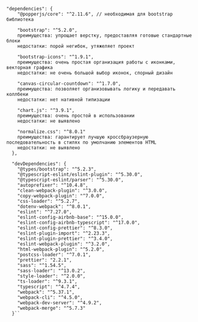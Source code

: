 

    "dependencies": {
        "@popperjs/core": "^2.11.6", // необходимая для bootstrap библиотека
        
        "bootstrap": "^5.2.0",
        преимущества: упрощает верстку, предоставляя готовые стандартные блоки
        недостатки: порой негибок, утяжеляет проект
        
        "bootstrap-icons": "^1.9.1",
        преимущества: очень простая организация работы с иконками, векторная графика
        недостатки: не очень большой выбор иконок, спорный дизайн
        
        "canvas-circular-countdown": "^1.7.0",
        преимущества: позволяет организовывать логику и передавать коллбеки
        недостатки: нет нативной типизации
        
        "chart.js": "^3.9.1",
        преимущества: очень простой в использовании
        недостатки: не выявлено
        
        "normalize.css": "^8.0.1"
        преимущества: гарантирует лучшую кроссбраузерную последовательность в стилях по умолчанию элементов HTML
        недостатки: не выявлено
      },
      
      "devDependencies": {
        "@types/bootstrap": "^5.2.3",
        "@typescript-eslint/eslint-plugin": "^5.30.0",
        "@typescript-eslint/parser": "^5.30.0",
        "autoprefixer": "^10.4.8",
        "clean-webpack-plugin": "^3.0.0",
        "copy-webpack-plugin": "^7.0.0",
        "css-loader": "^5.2.7",
        "dotenv-webpack": "^8.0.1",
        "eslint": "^7.27.0",
        "eslint-config-airbnb-base": "^15.0.0",
        "eslint-config-airbnb-typescript": "^17.0.0",
        "eslint-config-prettier": "^8.3.0",
        "eslint-plugin-import": "^2.23.3",
        "eslint-plugin-prettier": "^3.4.0",
        "eslint-webpack-plugin": "^3.2.0",
        "html-webpack-plugin": "^5.2.0",
        "postcss-loader": "^7.0.1",
        "prettier": "2.2.1",
        "sass": "^1.54.5",
        "sass-loader": "^13.0.2",
        "style-loader": "^2.0.0",
        "ts-loader": "^9.3.1",
        "typescript": "^4.7.4",
        "webpack": "^5.37.1",
        "webpack-cli": "^4.5.0",
        "webpack-dev-server": "^4.9.2",
        "webpack-merge": "^5.7.3"
      }``

